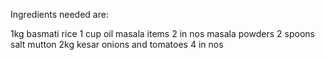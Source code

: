 Ingredients needed are:

1kg basmati rice
1 cup oil
masala items 2 in nos
masala powders 2 spoons 
salt
mutton 2kg
kesar 
onions and tomatoes 4 in nos


